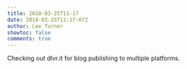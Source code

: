 ```yaml
---
title: 2010-03-25T11-17
date: 2010-03-25T11:17:07Z
author: Lee Turner
showtoc: false
comments: true
---
```


Checking out dlvr.it for blog publishing to multiple platforms.

